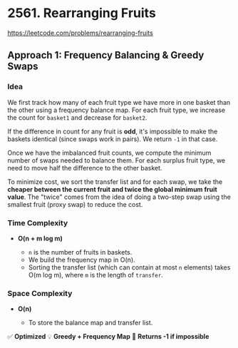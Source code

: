 # 2561. Rearranging Fruits

https://leetcode.com/problems/rearranging-fruits

## Approach 1: Frequency Balancing & Greedy Swaps

### Idea

We first track how many of each fruit type we have more in one basket than the other using a frequency balance map. For each fruit type, we increase the count for `basket1` and decrease for `basket2`.

If the difference in count for any fruit is **odd**, it's impossible to make the baskets identical (since swaps work in pairs). We return `-1` in that case.

Once we have the imbalanced fruit counts, we compute the minimum number of swaps needed to balance them. For each surplus fruit type, we need to move half the difference to the other basket.

To minimize cost, we sort the transfer list and for each swap, we take the **cheaper between the current fruit and twice the global minimum fruit value**. The "twice" comes from the idea of doing a two-step swap using the smallest fruit (proxy swap) to reduce the cost.

### Time Complexity

* **O(n + m log m)**

  * `n` is the number of fruits in baskets.
  * We build the frequency map in O(n).
  * Sorting the transfer list (which can contain at most `n` elements) takes O(m log m), where `m` is the length of `transfer`.

### Space Complexity

* **O(n)**

  * To store the balance map and transfer list.

✅ **Optimized**
💡 **Greedy + Frequency Map**
🚫 **Returns -1 if impossible**